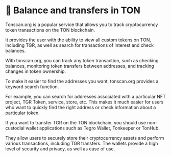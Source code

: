 # 🔄 Balance and transfers in TON

Tonscan.org is a popular service that allows you to track cryptocurrency token transactions on the TON blockchain.

It provides the user with the ability to view all custom tokens on TON, including TGR, as well as search for transactions of interest and check balances.

With tonscan.org, you can track any token transaction, such as checking balances, monitoring token transfers between addresses, and tracking changes in token ownership.

To make it easier to find the addresses you want, tonscan.org provides a keyword search function.

For example, you can search for addresses associated with a particular NFT project, TGR Token, service, store, etc. This makes it much easier for users who want to quickly find the right address or check information about a particular token.

If you want to transfer TGR on the TON blockchain, you should use non-custodial wallet applications such as Tegro Wallet, Tonkeeper or TonHub.

They allow users to securely store their cryptocurrency assets and perform various transactions, including TGR transfers. The wallets provide a high level of security and privacy, as well as ease of use.
